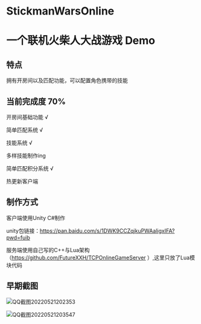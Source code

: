 # StickmanWarsOnline
# 一个联机火柴人大战游戏 Demo

## 特点
拥有开房间以及匹配功能，可以配置角色携带的技能


## 当前完成度 70%

开房间基础功能 √

简单匹配系统 √

技能系统 √

多样技能制作ing

简单匹配积分系统 √

热更新客户端




## 制作方式

客户端使用Unity C#制作

  unity包链接：https://pan.baidu.com/s/1DWK9CCZqjkuPWAaligxIFA?pwd=fuib 

服务端使用自己写的C++与Lua架构（https://github.com/FutureXXH/TCPOnlineGameServer ）,这里只放了Lua模块代码

## 早期截图
![QQ截图20220521202353](https://user-images.githubusercontent.com/60800578/169651424-62225c61-614d-4734-9311-5b57f9d9afbf.png)



![QQ截图20220521203547](https://user-images.githubusercontent.com/60800578/169651755-d19429c9-8961-440c-ba1b-36503e94507b.png)
